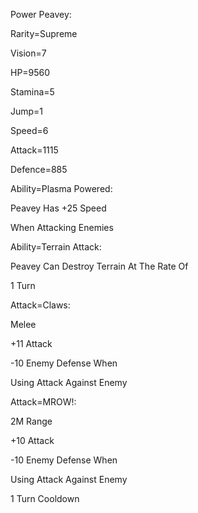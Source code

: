 Power Peavey:

Rarity=Supreme

Vision=7

HP=9560

Stamina=5

Jump=1

Speed=6

Attack=1115

Defence=885

Ability=Plasma Powered:

Peavey Has +25 Speed

When Attacking Enemies

Ability=Terrain Attack:

Peavey Can Destroy Terrain At The Rate Of

1 Turn

Attack=Claws:

Melee

+11 Attack

-10 Enemy Defense When

Using Attack Against Enemy

Attack=MROW!:

2M Range

+10 Attack

-10 Enemy Defense When

Using Attack Against Enemy

1 Turn Cooldown
